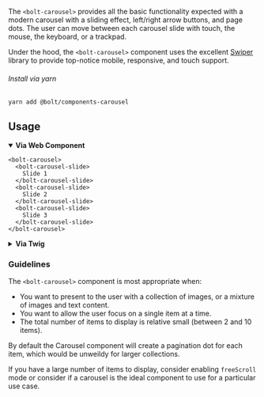 The `<bolt-carousel>` provides all the basic functionality expected with a modern carousel with a sliding effect, left/right arrow buttons, and page dots. The user can move between each carousel slide with touch, the mouse, the keyboard, or a trackpad.

Under the hood, the `<bolt-carousel>` component uses the excellent <a href="https://idangero.us/swiper/">Swiper</a> library to provide top-notice mobile, responsive, and touch support.

###### Install via yarn

```
yarn add @bolt/components-carousel
```

<h2 class="c-bds-docs__heading-fragment c-bolt-headline c-bolt-headline--bold c-bolt-headline--xxlarge c-bolt-headline--link" id="usage"><bolt-link url="#usage" is-headline>Usage</bolt-link></h2>
<details open>
  <summary><strong>Via Web Component</strong></summary>
  <section>
    <bolt-code-snippet markdown="0" lang="html">
      <pre class="c-bolt-code-snippet c-bolt-code-snippet-syntax--light"><code is="shadow-root">&lt;bolt-carousel&gt;
  &lt;bolt-carousel-slide&gt;
    Slide 1
  &lt;/bolt-carousel-slide&gt;
  &lt;bolt-carousel-slide&gt;
    Slide 2
  &lt;/bolt-carousel-slide&gt;
  &lt;bolt-carousel-slide&gt;
    Slide 3
  &lt;/bolt-carousel-slide&gt;
&lt;/bolt-carousel&gt;</code></pre>
    </bolt-code-snippet>
  </section>
</details>
<details>
  <summary><strong>Via Twig</strong></summary>
  <section>
    <bolt-code-snippet markdown="0" lang="twig">
      <pre class="c-bolt-code-snippet c-bolt-code-snippet-syntax--light"><code is="shadow-root">{% include "@bolt-components-carousel/carousel.twig" with {
  slides: [
    Slide 1,
    Slide 2,
    Slide 3,
  ]
} only %}</code></pre>
    </bolt-code-snippet>
  </section>
</details>

### Guidelines

The `<bolt-carousel>` component is most appropriate when:

- You want to present to the user with a collection of images, or a mixture of images and text content.
- You want to allow the user focus on a single item at a time.
- The total number of items to display is relative small (between 2 and 10 items).

<aside class="c-bds-callout c-bds-callout--notice">
  <p>By default the Carousel component will create a pagination dot for each item, which would be unweildy for larger collections.</p>

  <p>If you have a large number of items to display, consider enabling <code>freeScroll</code> mode or consider if a carousel is the ideal component to use for a particular use case.</p>
</aside>
